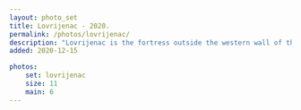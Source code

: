 ```yaml
---
layout: photo_set
title: Lovrijenac - 2020.
permalink: /photos/lovrijenac/
description: "Lovrijenac is the fortress outside the western wall of the city of Dubrovnik."
added: 2020-12-15

photos:
    set: lovrijenac
    size: 11
    main: 6
---
```

